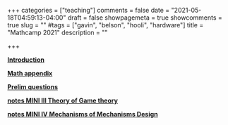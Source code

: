 +++
categories = ["teaching"]
comments = false
date = "2021-05-18T04:59:13-04:00"
draft = false
showpagemeta = true
showcomments = true
slug = ""
#tags = ["gavin", "belson", "hooli", "hardware"]
title = "Mathcamp 2021"
description = ""

+++

**[Introduction](/intromathcamp.pdf)**

**[Math appendix](/mathappendix.pdf)** 

**[Prelim questions](/prelims.pdf)**

**[notes MINI III Theory of Game theory](/ECON8103.pdf)** 

**[notes MINI IV Mechanisms of Mechanisms Design](/ECON8104.pdf)**

